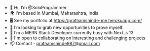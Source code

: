 - 👋 Hi, I’m @SoloProgrammer.
- 🌍  I'm based in Mumbai, Maharashtra, India
-  🖥️  See my portfolio at https://prathamshinde-me.herokuapp.com/
- 👀 I’m looking to grab new opportunities to prove myself.
- 🧠 I’m a MERN Stack Developer currently busy with Next.js 13.
- 🤝 I'm open to collaborating on Interesting and challenging projects
- 📫 Contact - prathamshinde987@gmail.com

<!---
SoloProgrammer/SoloProgrammer is a ✨ special ✨ repository because its `README.md` (this file) appears on your GitHub profile.
You can click the Preview link to take a look at your changes.
--->
